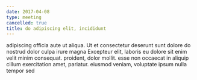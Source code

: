 ```yaml
---
date: 2017-04-08
type: meeting
cancelled: true
title: do adipiscing elit, incididunt
---
```

adipiscing officia aute ut aliqua. Ut et consectetur deserunt sunt dolore do nostrud dolor culpa irure magna Excepteur elit, laboris eu dolore sit enim velit minim consequat. proident, dolor mollit. esse non occaecat in aliquip cillum exercitation amet, pariatur. eiusmod veniam, voluptate ipsum nulla tempor sed